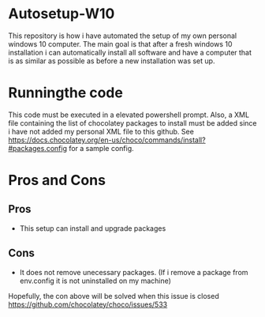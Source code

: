 # Autosetup-W10

This repository is how i have automated the setup of my own personal windows 10 computer. The main goal is that after a fresh windows 10 installation i can automatically install all software and have a computer that is as similar as possible as before a new installation was set up.

# Runningthe code
This code must be executed in a elevated powershell prompt. Also, a XML file containing the list of chocolatey packages to install must be added since i have not added my personal XML file to this github. See https://docs.chocolatey.org/en-us/choco/commands/install?#packages.config for a sample config.

# Pros and Cons
## Pros
- This setup can install and upgrade packages
  
## Cons
- It does not remove unecessary packages. (If i remove a package from env.config it is not uninstalled on my machine)
  
Hopefully, the con above will be solved when this issue is closed https://github.com/chocolatey/choco/issues/533
